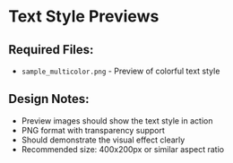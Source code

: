 # Text Style Previews

## Required Files:

- `sample_multicolor.png` - Preview of colorful text style

## Design Notes:

- Preview images should show the text style in action
- PNG format with transparency support
- Should demonstrate the visual effect clearly
- Recommended size: 400x200px or similar aspect ratio
